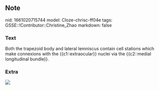 ## Note
nid: 1661020715744
model: Cloze-chrisc-ff04e
tags: GSSE::!Contributor::Christine_Zhao
markdown: false

### Text
<div>
  <div>
    <div>
      <div>
        Both the trapezoid body and lateral lemniscus contain cell
        stations which make connexions with the {{c1::extraocular}}
        nuclei via the {{c2::medial longitudinal bundle}}.
      </div>
    </div>
  </div>
</div>

### Extra
<img src="image294.jpg">
